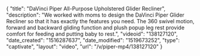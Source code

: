 {
    "title": "DaVinci Piper All-Purpose Upholstered Glider Recliner",
    "description": "We worked with moms to design the DaVinci Piper Glider Recliner so that it has exactly the features you need. The 360 swivel motion, forward and backward gliding function and plush popup leg rest provide comfort for feeding and putting baby to rest.",
    "videoid": "138127120",
    "date_created": "1516287637",
    "date_modified": "1519673252",
    "type": "captivate",
    "layout": "video",
    "url": "\/v\/piper-mp4\/138127120"
}